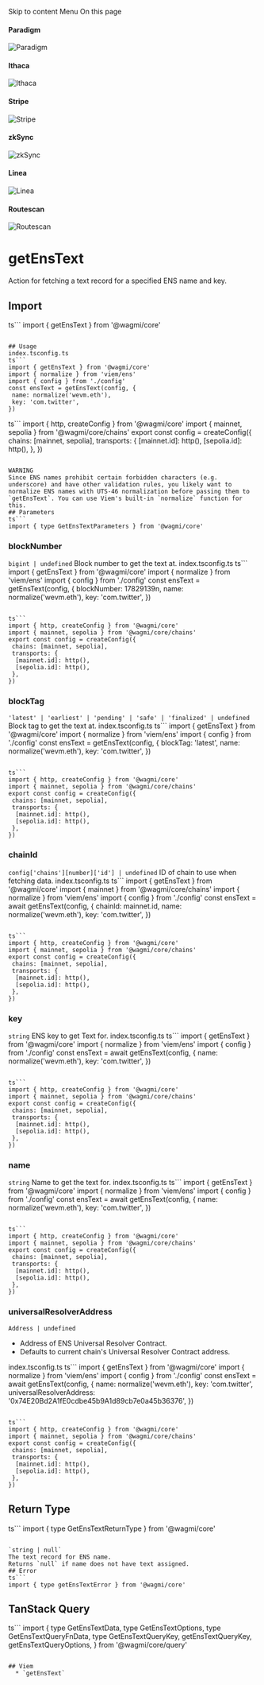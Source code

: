 Skip to content 
Menu
On this page
#### Paradigm
![Paradigm](https://raw.githubusercontent.com/wevm/.github/main/content/sponsors/paradigm-light.svg)
#### Ithaca
![Ithaca](https://raw.githubusercontent.com/wevm/.github/main/content/sponsors/ithaca-light.svg)
#### Stripe
![Stripe](https://raw.githubusercontent.com/wevm/.github/main/content/sponsors/stripe-light.svg)
#### zkSync
![zkSync](https://raw.githubusercontent.com/wevm/.github/main/content/sponsors/zksync-light.svg)
#### Linea
![Linea](https://raw.githubusercontent.com/wevm/.github/main/content/sponsors/linea-light.svg)
#### Routescan
![Routescan](https://raw.githubusercontent.com/wevm/.github/main/content/sponsors/routescan-light.svg)
# getEnsText ​
Action for fetching a text record for a specified ENS name and key.
## Import ​
ts```
import { getEnsText } from '@wagmi/core'
```

## Usage ​
index.tsconfig.ts
ts```
import { getEnsText } from '@wagmi/core'
import { normalize } from 'viem/ens'
import { config } from './config'
const ensText = getEnsText(config, {
 name: normalize('wevm.eth'),
 key: 'com.twitter',
})
```

ts```
import { http, createConfig } from '@wagmi/core'
import { mainnet, sepolia } from '@wagmi/core/chains'
export const config = createConfig({
 chains: [mainnet, sepolia],
 transports: {
  [mainnet.id]: http(),
  [sepolia.id]: http(),
 },
})
```

WARNING
Since ENS names prohibit certain forbidden characters (e.g. underscore) and have other validation rules, you likely want to normalize ENS names with UTS-46 normalization before passing them to `getEnsText`. You can use Viem's built-in `normalize` function for this.
## Parameters ​
ts```
import { type GetEnsTextParameters } from '@wagmi/core'
```

### blockNumber ​
`bigint | undefined`
Block number to get the text at.
index.tsconfig.ts
ts```
import { getEnsText } from '@wagmi/core'
import { normalize } from 'viem/ens'
import { config } from './config'
const ensText = getEnsText(config, {
 blockNumber: 17829139n, 
 name: normalize('wevm.eth'),
 key: 'com.twitter',
})
```

ts```
import { http, createConfig } from '@wagmi/core'
import { mainnet, sepolia } from '@wagmi/core/chains'
export const config = createConfig({
 chains: [mainnet, sepolia],
 transports: {
  [mainnet.id]: http(),
  [sepolia.id]: http(),
 },
})
```

### blockTag ​
`'latest' | 'earliest' | 'pending' | 'safe' | 'finalized' | undefined`
Block tag to get the text at.
index.tsconfig.ts
ts```
import { getEnsText } from '@wagmi/core'
import { normalize } from 'viem/ens'
import { config } from './config'
const ensText = getEnsText(config, {
 blockTag: 'latest', 
 name: normalize('wevm.eth'),
 key: 'com.twitter',
})
```

ts```
import { http, createConfig } from '@wagmi/core'
import { mainnet, sepolia } from '@wagmi/core/chains'
export const config = createConfig({
 chains: [mainnet, sepolia],
 transports: {
  [mainnet.id]: http(),
  [sepolia.id]: http(),
 },
})
```

### chainId ​
`config['chains'][number]['id'] | undefined`
ID of chain to use when fetching data.
index.tsconfig.ts
ts```
import { getEnsText } from '@wagmi/core'
import { mainnet } from '@wagmi/core/chains'
import { normalize } from 'viem/ens'
import { config } from './config'
const ensText = await getEnsText(config, {
 chainId: mainnet.id, 
 name: normalize('wevm.eth'),
 key: 'com.twitter',
})
```

ts```
import { http, createConfig } from '@wagmi/core'
import { mainnet, sepolia } from '@wagmi/core/chains'
export const config = createConfig({
 chains: [mainnet, sepolia],
 transports: {
  [mainnet.id]: http(),
  [sepolia.id]: http(),
 },
})
```

### key ​
`string`
ENS key to get Text for.
index.tsconfig.ts
ts```
import { getEnsText } from '@wagmi/core'
import { normalize } from 'viem/ens'
import { config } from './config'
const ensText = await getEnsText(config, {
 name: normalize('wevm.eth'),
 key: 'com.twitter', 
})
```

ts```
import { http, createConfig } from '@wagmi/core'
import { mainnet, sepolia } from '@wagmi/core/chains'
export const config = createConfig({
 chains: [mainnet, sepolia],
 transports: {
  [mainnet.id]: http(),
  [sepolia.id]: http(),
 },
})
```

### name ​
`string`
Name to get the text for.
index.tsconfig.ts
ts```
import { getEnsText } from '@wagmi/core'
import { normalize } from 'viem/ens'
import { config } from './config'
const ensText = await getEnsText(config, {
 name: normalize('wevm.eth'), 
 key: 'com.twitter',
})
```

ts```
import { http, createConfig } from '@wagmi/core'
import { mainnet, sepolia } from '@wagmi/core/chains'
export const config = createConfig({
 chains: [mainnet, sepolia],
 transports: {
  [mainnet.id]: http(),
  [sepolia.id]: http(),
 },
})
```

### universalResolverAddress ​
`Address | undefined`
  * Address of ENS Universal Resolver Contract.
  * Defaults to current chain's Universal Resolver Contract address.


index.tsconfig.ts
ts```
import { getEnsText } from '@wagmi/core'
import { normalize } from 'viem/ens'
import { config } from './config'
const ensText = await getEnsText(config, {
 name: normalize('wevm.eth'),
 key: 'com.twitter',
 universalResolverAddress: '0x74E20Bd2A1fE0cdbe45b9A1d89cb7e0a45b36376', 
})
```

ts```
import { http, createConfig } from '@wagmi/core'
import { mainnet, sepolia } from '@wagmi/core/chains'
export const config = createConfig({
 chains: [mainnet, sepolia],
 transports: {
  [mainnet.id]: http(),
  [sepolia.id]: http(),
 },
})
```

## Return Type ​
ts```
import { type GetEnsTextReturnType } from '@wagmi/core'
```

`string | null`
The text record for ENS name.
Returns `null` if name does not have text assigned.
## Error ​
ts```
import { type getEnsTextError } from '@wagmi/core'
```

## TanStack Query ​
ts```
import {
 type GetEnsTextData,
 type GetEnsTextOptions,
 type GetEnsTextQueryFnData,
 type GetEnsTextQueryKey,
 getEnsTextQueryKey,
 getEnsTextQueryOptions,
} from '@wagmi/core/query'
```

## Viem ​
  * `getEnsText`


